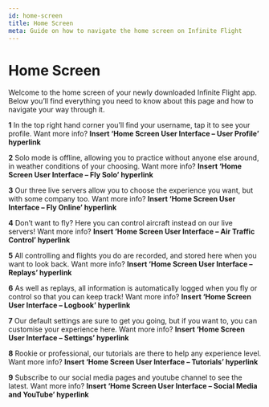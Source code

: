```yaml
---
id: home-screen
title: Home Screen
meta: Guide on how to navigate the home screen on Infinite Flight
---
```


# Home Screen

Welcome to the home screen of your newly downloaded Infinite Flight app. Below you’ll find everything you need to know about this page and how to navigate your way through it.

 

**1**        In the top right hand corner you’ll find your username, tap it to see your profile. Want more info? **Insert ‘Home Screen User Interface – User Profile’ hyperlink**

 

**2**        Solo mode is offline, allowing you to practice without anyone else around, in weather conditions of your choosing. Want more info? **Insert ‘Home Screen User Interface – Fly Solo’ hyperlink**

 

**3**        Our three live servers allow you to choose the experience you want, but with some company too. Want more info? **Insert ‘Home Screen User Interface – Fly Online’ hyperlink**

 

**4**        Don’t want to fly? Here you can control aircraft instead on our live servers! Want more info? **Insert ‘Home Screen User Interface – Air Traffic Control’ hyperlink**

 

**5**        All controlling and flights you do are recorded, and stored here when you want to look back. Want more info? **Insert ‘Home Screen User Interface – Replays’ hyperlink**

 

**6**        As well as replays, all information is automatically logged when you fly or control so that you can keep track! Want more info? **Insert ‘Home Screen User Interface – Logbook’ hyperlink**

 

**7**        Our default settings are sure to get you going, but if you want to, you can customise your experience here. Want more info? **Insert ‘Home Screen User Interface – Settings’ hyperlink**

 

**8**        Rookie or professional, our tutorials are there to help any experience level. Want more info? **Insert ‘Home Screen User Interface – Tutorials’ hyperlink**

 

**9**        Subscribe to our social media pages and youtube channel to see the latest. Want more info? **Insert ‘Home Screen User Interface – Social Media and YouTube’ hyperlink**

 